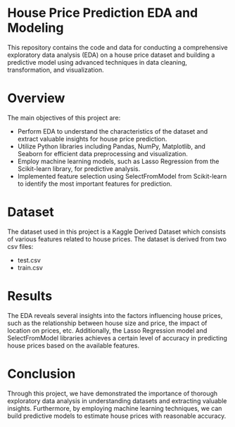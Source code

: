 # House Price Prediction EDA and Modeling
This repository contains the code and data for conducting a comprehensive exploratory data analysis (EDA) on a house price dataset and building a predictive model using advanced techniques in data cleaning, transformation, and visualization.

# Overview

The main objectives of this project are:

- Perform EDA to understand the characteristics of the dataset and extract valuable insights for house price prediction.
- Utilize Python libraries including Pandas, NumPy, Matplotlib, and Seaborn for efficient data preprocessing and visualization.
- Employ machine learning models, such as Lasso Regression from the Scikit-learn library, for predictive analysis.
- Implemented feature selection using SelectFromModel from Scikit-learn to identify the most important features for prediction.

# Dataset
The dataset used in this project is a Kaggle Derived Dataset which consists of various features related to house prices. The dataset is derived from two csv files:
- test.csv
- train.csv

# Results
The EDA reveals several insights into the factors influencing house prices, such as the relationship between house size and price, the impact of location on prices, etc. Additionally, the Lasso Regression model and SelectFromModel libraries achieves a certain level of accuracy in predicting house prices based on the available features.

# Conclusion
Through this project, we have demonstrated the importance of thorough exploratory data analysis in understanding datasets and extracting valuable insights. Furthermore, by employing machine learning techniques, we can build predictive models to estimate house prices with reasonable accuracy.

